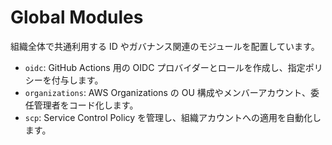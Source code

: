 # Global Modules

組織全体で共通利用する ID やガバナンス関連のモジュールを配置しています。

- `oidc`: GitHub Actions 用の OIDC プロバイダーとロールを作成し、指定ポリシーを付与します。
- `organizations`: AWS Organizations の OU 構成やメンバーアカウント、委任管理者をコード化します。
- `scp`: Service Control Policy を管理し、組織アカウントへの適用を自動化します。
